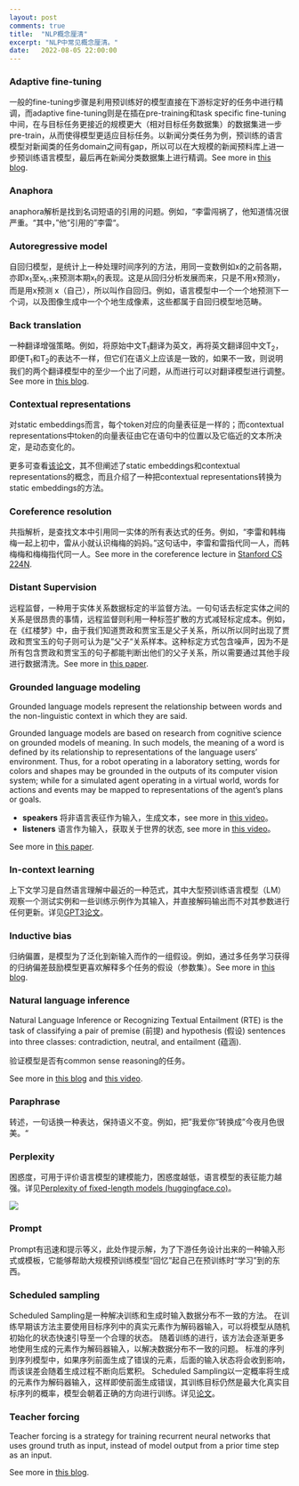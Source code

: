 ```yaml
---
layout: post
comments: true
title:  "NLP概念厘清"
excerpt: "NLP中常见概念厘清。"
date:   2022-08-05 22:00:00
---
```


### Adaptive fine-tuning

一般的fine-tuning步骤是利用预训练好的模型直接在下游标定好的任务中进行精调，而adaptive fine-tuning则是在插在pre-training和task specific fine-tuning中间，在与目标任务更接近的规模更大（相对目标任务数据集）的数据集进一步pre-train，从而使得模型更适应目标任务。以新闻分类任务为例，预训练的语言模型对新闻类的任务domain之间有gap，所以可以在大规模的新闻预料库上进一步预训练语言模型，最后再在新闻分类数据集上进行精调。See more in [this blog](https://ruder.io/recent-advances-lm-fine-tuning/).

### Anaphora

anaphora解析是找到名词短语的引用的问题。例如，“李雷闯祸了，他知道情况很严重。“其中，”他“引用的”李雷“。

### Autoregressive model

自回归模型，是统计上一种处理时间序列的方法，用同一变数例如x的之前各期，亦即x<sub>1</sub>至x<sub>t-1</sub>来预测本期x<sub>t</sub>的表现。这是从回归分析发展而来，只是不用x预测y，而是用x预测 x（自己），所以叫作自回归。例如，语言模型中一个一个地预测下一个词，以及图像生成中一个个地生成像素，这些都属于自回归模型地范畴。

### Back translation

一种翻译增强策略。例如，将原始中文T<sub>1</sub>翻译为英文，再将英文翻译回中文T<sub>2</sub>，即便T<sub>1</sub>和T<sub>2</sub>的表达不一样，但它们在语义上应该是一致的，如果不一致，则说明我们的两个翻译模型中的至少一个出了问题，从而进行可以对翻译模型进行调整。See more in [this blog](https://www.pactranz.com/back-translation/).

### Contextual representations

对static embeddings而言，每个token对应的向量表征是一样的；而contextual representations中token的向量表征由它在语句中的位置以及它临近的文本所决定，是动态变化的。

更多可查看[该论文](https://www.researchgate.net/publication/352244395_Obtaining_Better_Static_Word_Embeddings_Using_Contextual_Embedding_Models)，其不但阐述了static embeddings和contextual representations的概念，而且介绍了一种把contextual representations转换为static embeddings的方法。

### Coreference resolution

共指解析，是查找文本中引用同一实体的所有表达式的任务。例如，“李雷和韩梅梅一起上初中，雷从小就认识梅梅的妈妈。”这句话中，李雷和雷指代同一人，而韩梅梅和梅梅指代同一人。See more in the coreference lecture in [Stanford CS 224N](http://web.stanford.edu/class/cs224n/).

### Distant Supervision

远程监督，一种用于实体关系数据标定的半监督方法。一句句话去标定实体之间的关系是很昂贵的事情，远程监督则利用一种标签扩散的方式减轻标定成本。例如，在《红楼梦》中，由于我们知道贾政和贾宝玉是父子关系，所以所以同时出现了贾政和贾宝玉的句子则可认为是”父子“关系样本。这种标定方式包含噪声，因为不是所有包含贾政和贾宝玉的句子都能判断出他们的父子关系，所以需要通过其他手段进行数据清洗。See more in [this paper](https://aclanthology.org/P09-1113.pdf).

### Grounded language modeling

Grounded language models represent the relationship between words and the non-linguistic context in which they are said.

Grounded language models are based on research from cognitive science on grounded models  of meaning. In such models, the meaning of  a word is defined by its relationship to representations of the language users’ environment. Thus,  for a robot operating in a laboratory setting, words  for colors and shapes may be grounded in the outputs of its computer vision system; while for a simulated agent operating  in a virtual world, words for actions and events  may be mapped to representations of the agent’s  plans or goals. 

- **speakers** 将非语言表征作为输入，生成文本，see more in [this video](https://www.bilibili.com/video/BV1tT4y1m7iP?p=28&vd_source=c962a36153a0b9bf09d87939f5df9c99)。
- **listeners** 语言作为输入，获取关于世界的状态, see more in [this video](https://www.bilibili.com/video/BV1tT4y1m7iP?p=29&spm_id_from=pageDriver&vd_source=c962a36153a0b9bf09d87939f5df9c99)。

See more in [this paper](https://www.media.mit.edu/cogmac/publications/ACL-08.pdf).

### In-context learning

上下文学习是自然语言理解中最近的一种范式，其中大型预训练语言模型（LM）观察一个测试实例和一些训练示例作为其输入，并直接解码输出而不对其参数进行任何更新。详见[GPT3论文](https://arxiv.org/abs/2005.14165)。

### Inductive bias

归纳偏置，是模型为了泛化到新输入而作的一组假设。例如，通过多任务学习获得的归纳偏差鼓励模型更喜欢解释多个任务的假设（参数集）。See more in [this blog](https://ruder.io/emnlp-2018-highlights/).

### Natural language inference

Natural Language Inference or Recognizing Textual Entailment (RTE) is the task of classifying a pair of premise (前提) and hypothesis (假设) sentences into three classes: contradiction, neutral, and entailment (蕴涵). 

验证模型是否有common sense reasoning的任务。

See more in [this blog](https://microsoft.github.io/nlp-recipes/examples/entailment/) and [this video](https://www.bilibili.com/video/BV1tT4y1m7iP?p=33&spm_id_from=pageDriver&vd_source=c962a36153a0b9bf09d87939f5df9c99).

### Paraphrase

转述，一句话换一种表达，保持语义不变。例如，把”我爱你“转换成”今夜月色很美。“

### Perplexity

困惑度，可用于评价语言模型的建模能力，困惑度越低，语言模型的表征能力越强。详见[Perplexity of fixed-length models (huggingface.co)](https://huggingface.co/docs/transformers/perplexity)。

<img src="/assets/ppl.png">

### Prompt

Prompt有迅速和提示等义，此处作提示解，为了下游任务设计出来的一种输入形式或模板，它能够帮助大规模预训练模型“回忆”起自己在预训练时“学习”到的东西。

### Scheduled sampling

Scheduled Sampling是一种解决训练和生成时输入数据分布不一致的方法。 在训练早期该方法主要使用目标序列中的真实元素作为解码器输入，可以将模型从随机初始化的状态快速引导至一个合理的状态。 随着训练的进行，该方法会逐渐更多地使用生成的元素作为解码器输入，以解决数据分布不一致的问题。 标准的序列到序列模型中，如果序列前面生成了错误的元素，后面的输入状态将会收到影响，而该误差会随着生成过程不断向后累积。 Scheduled Sampling以一定概率将生成的元素作为解码器输入，这样即使前面生成错误，其训练目标仍然是最大化真实目标序列的概率，模型会朝着正确的方向进行训练。详见[论文](https://arxiv.org/abs/1506.03099)。

### Teacher forcing 

Teacher forcing is a strategy for training recurrent neural networks that uses ground truth as input, instead of model output from a prior time step as an input.

See more in [this blog](https://machinelearningmastery.com/teacher-forcing-for-recurrent-neural-networks/).



